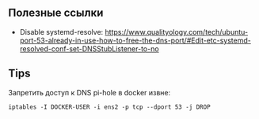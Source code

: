 ## Полезные ссылки
- Disable systemd-resolve:
https://www.qualityology.com/tech/ubuntu-port-53-already-in-use-how-to-free-the-dns-port/#Edit-etc-systemd-resolved-conf-set-DNSStubListener-to-no

## Tips
Запретить доступ к DNS pi-hole в docker извне:

    iptables -I DOCKER-USER -i ens2 -p tcp --dport 53 -j DROP
